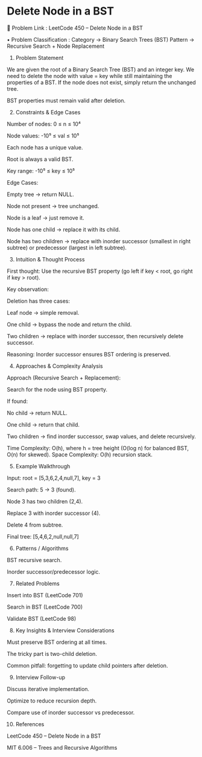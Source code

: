 # Delete Node in a BST

🔗 Problem Link : LeetCode 450 – Delete Node in a BST

• Problem Classification :
Category → Binary Search Trees (BST)
Pattern → Recursive Search + Node Replacement

1. Problem Statement

We are given the root of a Binary Search Tree (BST) and an integer key. We need to delete the node with value = key while still maintaining the properties of a BST. If the node does not exist, simply return the unchanged tree.

BST properties must remain valid after deletion.

2. Constraints & Edge Cases

Number of nodes: 0 ≤ n ≤ 10⁴

Node values: -10⁵ ≤ val ≤ 10⁵

Each node has a unique value.

Root is always a valid BST.

Key range: -10⁵ ≤ key ≤ 10⁵

Edge Cases:

Empty tree → return NULL.

Node not present → tree unchanged.

Node is a leaf → just remove it.

Node has one child → replace it with its child.

Node has two children → replace with inorder successor (smallest in right subtree) or predecessor (largest in left subtree).

3. Intuition & Thought Process

First thought: Use the recursive BST property (go left if key < root, go right if key > root).

Key observation:

Deletion has three cases:

Leaf node → simple removal.

One child → bypass the node and return the child.

Two children → replace with inorder successor, then recursively delete successor.

Reasoning: Inorder successor ensures BST ordering is preserved.

4. Approaches & Complexity Analysis

Approach (Recursive Search + Replacement):

Search for the node using BST property.

If found:

No child → return NULL.

One child → return that child.

Two children → find inorder successor, swap values, and delete recursively.

Time Complexity: O(h), where h = tree height (O(log n) for balanced BST, O(n) for skewed).
Space Complexity: O(h) recursion stack.

5. Example Walkthrough

Input: root = [5,3,6,2,4,null,7], key = 3

Search path: 5 → 3 (found).

Node 3 has two children (2,4).

Replace 3 with inorder successor (4).

Delete 4 from subtree.

Final tree: [5,4,6,2,null,null,7]

6. Patterns / Algorithms

BST recursive search.

Inorder successor/predecessor logic.

7. Related Problems

Insert into BST (LeetCode 701)

Search in BST (LeetCode 700)

Validate BST (LeetCode 98)

8. Key Insights & Interview Considerations

Must preserve BST ordering at all times.

The tricky part is two-child deletion.

Common pitfall: forgetting to update child pointers after deletion.

9. Interview Follow-up

Discuss iterative implementation.

Optimize to reduce recursion depth.

Compare use of inorder successor vs predecessor.

10. References

LeetCode 450 – Delete Node in a BST

MIT 6.006 – Trees and Recursive Algorithms